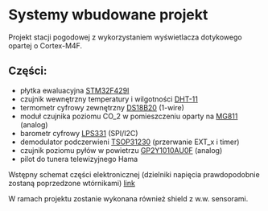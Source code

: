 # Systemy wbudowane projekt
Projekt stacji pogodowej z wykorzystaniem wyświetlacza dotykowego opartej o Cortex-M4F.

## Części:
- płytka ewaluacyjna [STM32F429I](http://www2.st.com/content/ccc/resource/technical/document/data_brief/ff/c1/b6/02/c3/b4/49/cb/DM00094498.pdf/files/DM00094498.pdf/jcr:content/translations/en.DM00094498.pdf)
- czujnik wewnętrzny temperatury i wilgotności [DHT-11](http://www.micropik.com/PDF/dht11.pdf) 
- termometr cyfrowy zewnętrzny [DS18B20](https://datasheets.maximintegrated.com/en/ds/DS18B20.pdf) (1-wire)
- moduł czujnika poziomu CO_2 w pomieszczeniu oparty na [MG811](http://www.dfrobot.com/image/data/SEN0159/CO2b%20MG811%20datasheet.pdf) (analog)
- barometr cyfrowy [LPS331](http://www2.st.com/content/ccc/resource/technical/document/datasheet/40/c2/46/1e/99/22/4c/60/DM00036196.pdf/files/DM00036196.pdf/jcr:content/translations/en.DM00036196.pdf) (SPI/I2C)
- demodulator podczerwieni [TSOP31230](http://www.vishay.com/docs/82492/tsop312.pdf) (przerwanie EXT_x i timer) 
- czujnik poziomu pyłów w powietrzu [GP2Y1010AU0F](https://www.sparkfun.com/datasheets/Sensors/gp2y1010au_e.pdf) (analog)
- pilot do tunera telewizyjnego Hama

Wstępny schemat części elektronicznej (dzielniki napięcia prawdopodobnie zostaną poprzedzone wtórnikami)
[link](https://github.com/KrzysztofStachanczyk/SysWbud1/blob/master/electronic_schem.pdf)

W ramach projektu zostanie wykonana również shield z w.w. sensorami.

